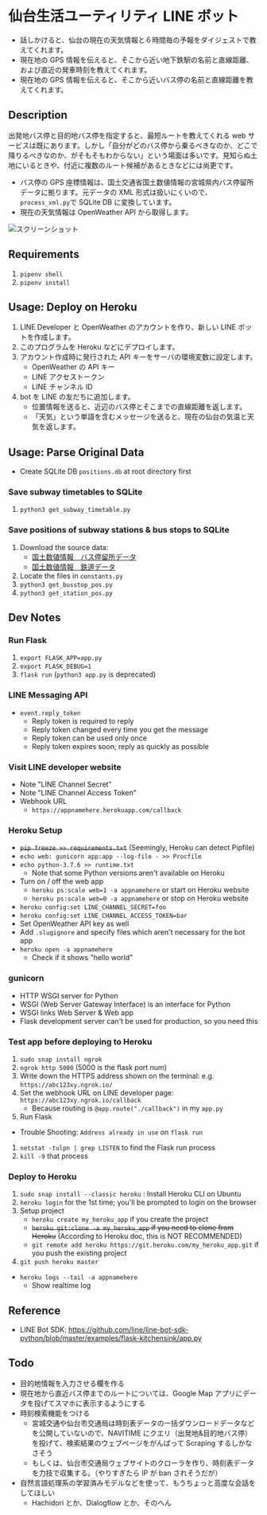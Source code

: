 # 仙台生活ユーティリティ LINE ボット

- 話しかけると、仙台の現在の天気情報と６時間毎の予報をダイジェストで教えてくれます。
- 現在地の GPS 情報を伝えると、そこから近い地下鉄駅の名前と直線距離、および直近の発車時刻を教えてくれます。
- 現在地の GPS 情報を伝えると、そこから近いバス停の名前と直線距離を教えてくれます。

## Description

出発地バス停と目的地バス停を指定すると、最短ルートを教えてくれる web サービスは既にあります。しかし「自分がどのバス停から乗るべきなのか、どこで降りるべきなのか、がそもそもわからない」という場面は多いです。見知らぬ土地にいるときや、付近に複数のルート候補があるときなどには尚更です。

- バス停の GPS 座標情報は、国土交通省国土数値情報の宮城県内バス停留所データに拠ります。元データの XML 形式は扱いにくいので、`process_xml.py`で SQLite DB に変換しています。
- 現在の天気情報は OpenWeather API から取得します。

![スクリーンショット](screenshot.jpg)

## Requirements

1. `pipenv shell`
1. `pipenv install`

## Usage: Deploy on Heroku

1. LINE Developer と OpenWeather のアカウントを作り、新しい LINE ボットを作成します。
1. このプログラムを Heroku などにデプロイします。
1. アカウント作成時に発行された API キーをサーバの環境変数に設定します。
   - OpenWeather の API キー
   - LINE アクセストークン
   - LINE チャンネル ID
1. bot を LINE の友だちに追加します。
   - 位置情報を送ると、近辺のバス停とそこまでの直線距離を返します。
   - 「天気」という単語を含むメッセージを送ると、現在の仙台の気温と天気を返します。

## Usage: Parse Original Data

- Create SQLite DB `positions.db` at root directory first

### Save subway timetables to SQLite

1. `python3 get_subway_timetable.py`

### Save positions of subway stations & bus stops to SQLite

1. Download the source data:
   - [国土数値情報　バス停留所データ](http://nlftp.mlit.go.jp/ksj/gml/datalist/KsjTmplt-P11.html)
   - [国土数値情報　鉄道データ](http://nlftp.mlit.go.jp/ksj/gml/datalist/KsjTmplt-N02-v2_3.html)
2. Locate the files in `constants.py`
3. `python3 get_busstop_pos.py`
4. `python3 get_station_pos.py`

## Dev Notes

### Run Flask

1. `export FLASK_APP=app.py`
2. `export FLASK_DEBUG=1`
3. `flask run` (`python3 app.py` is deprecated)

### LINE Messaging API

- `event.reply_token`
  - Reply token is required to reply
  - Reply token changed every time you get the message
  - Reply token can be used only once
  - Reply token expires soon; reply as quickly as possible

### Visit LINE developer website

- Note "LINE Channel Secret"
- Note "LINE Channel Access Token"
- Webhook URL
  - `https://appnamehere.herokuapp.com/callback`

### Heroku Setup

- ~~`pip freeze >> requirements.txt`~~ (Seemingly, Heroku can detect Pipfile)
- `echo web: gunicorn app:app --log-file - >> Procfile`
- `echo python-3.7.6 >> runtime.txt`
  - Note that some Python versions aren't available on Heroku
- Turn on / off the web app
  - `heroku ps:scale web=1 -a appnamehere` or start on Heroku website
  - `heroku ps:scale web=0 -a appnamehere` or stop on Heroku website
- `heroku config:set LINE_CHANNEL_SECRET=foo`
- `heroku config:set LINE_CHANNEL_ACCESS_TOKEN=bar`
- Set OpenWeather API key as well
- Add `.slugignore` and specify files which aren't necessary for the bot app
- `heroku open -a appnamehere`
  - Check if it shows "hello world"

### gunicorn

- HTTP WSGI server for Python
- WSGI (Web Server Gateway Interface) is an interface for Python
- WSGI links Web Server & Web app
- Flask development server can't be used for production, so you need this

### Test app before deploying to Heroku

1. `sudo snap install ngrok`
2. `ngrok http 5000` (5000 is the flask port num)
3. Write down the HTTPS address shown on the terminal: e.g. `https://abc123xy.ngrok.io/`
4. Set the webhook URL on LINE developer page: `https://abc123xy.ngrok.io/callback`
   - Because routing is `@app.route("./callback")` in my `app.py`
5. Run Flask

- Trouble Shooting: `Address already in use` on `flask run`

1. `netstat -tulpn | grep LISTEN` to find the Flask run process
2. `kill -9` that process

### Deploy to Heroku

1. `sudo snap install --classic heroku` : Install Heroku CLI on Ubuntu
2. `heroku login` for the 1st time; you'll be prompted to login on the browser
3. Setup project
   - `heroku create my_heroku_app` if you create the project
   - ~~`heroku git:clone -a my_heroku_app` if you need to clone from Heroku~~ (According to Heroku doc, this is NOT RECOMMENDED)
   - `git remote add heroku https://git.heroku.com/my_heroku_app.git` if you push the existing project
4. `git push heroku master`

- `heroku logs --tail -a appnamehere`
  - Show realtime log

## Reference

- LINE Bot SDK: https://github.com/line/line-bot-sdk-python/blob/master/examples/flask-kitchensink/app.py

## Todo

- 目的地情報を入力させる欄を作る
- 現在地から直近バス停までのルートについては、Google Map アプリにデータを投げてスマホに表示するようにする
- 時刻検索機能をつける
  - 宮城交通や仙台市交通局は時刻表データの一括ダウンロードデータなどを公開していないので、NAVITIME にクエリ（出発地&目的地バス停）を投げて、検索結果のウェブページをがんばって Scraping するしかなさそう
  - もしくは、仙台市交通局ウェブサイトのクローラを作り、時刻表データを力技で収集する。（やりすぎたら IP が ban されそうだが）
- 自然言語処理系の学習済みモデルなどを使って、もうちょっと高度な会話をしてほしい
  - Hachidori とか、Dialogflow とか、そのへん
